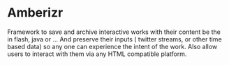 Amberizr
========

Framework to save and archive  interactive works with their content be the in flash, java or ... And preserve their inputs ( twitter streams, or other time based data) so any one can experience the intent of the work. Also allow users to interact with them via any HTML compatible platform.